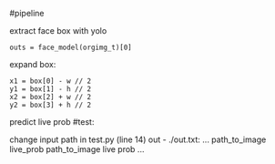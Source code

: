 #pipeline

  extract face box with yolo
    
    outs = face_model(orgimg_t)[0]
  
  expand box:

  
    x1 = box[0] - w // 2
    y1 = box[1] - h // 2
    x2 = box[2] + w // 2
    y2 = box[3] + h // 2
  
  predict live prob
#test:
  
  change input path in test.py (line 14)
  out - ./out.txt:
    ...
    path_to_image live_prob
    path_to_image live prob
    ...
  
